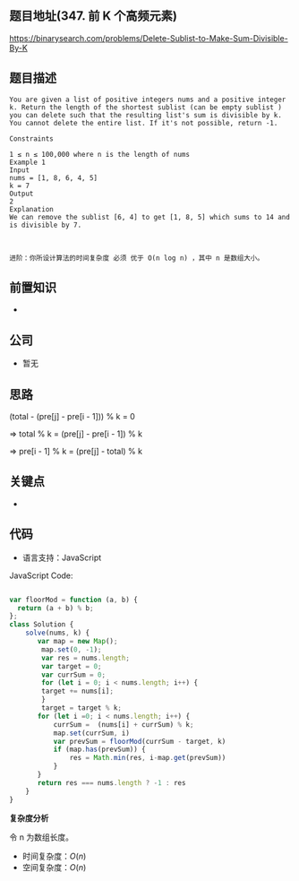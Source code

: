 
## 题目地址(347. 前 K 个高频元素)

https://binarysearch.com/problems/Delete-Sublist-to-Make-Sum-Divisible-By-K

## 题目描述

```
You are given a list of positive integers nums and a positive integer k. Return the length of the shortest sublist (can be empty sublist ) you can delete such that the resulting list's sum is divisible by k. You cannot delete the entire list. If it's not possible, return -1.

Constraints

1 ≤ n ≤ 100,000 where n is the length of nums
Example 1
Input
nums = [1, 8, 6, 4, 5]
k = 7
Output
2
Explanation
We can remove the sublist [6, 4] to get [1, 8, 5] which sums to 14 and is divisible by 7.

 

进阶：你所设计算法的时间复杂度 必须 优于 O(n log n) ，其中 n 是数组大小。
```

## 前置知识

- 

## 公司

- 暂无

## 思路

(total - (pre[j] - pre[i - 1])) % k = 0

=> total % k = (pre[j] - pre[i - 1]) % k

=> pre[i - 1] % k = (pre[j] - total) % k

## 关键点

-  

## 代码

- 语言支持：JavaScript

JavaScript Code:

```javascript

var floorMod = function (a, b) {
  return (a + b) % b;
};
class Solution {
    solve(nums, k) {
       var map = new Map();
        map.set(0, -1);
        var res = nums.length;
        var target = 0;
        var currSum = 0;
        for (let i = 0; i < nums.length; i++) {
        target += nums[i];
        }
        target = target % k;
       for (let i =0; i < nums.length; i++) {
           currSum =  (nums[i] + currSum) % k;
           map.set(currSum, i)
           var prevSum = floorMod(currSum - target, k)
           if (map.has(prevSum)) {
               res = Math.min(res, i-map.get(prevSum))
           }
       }
       return res === nums.length ? -1 : res
    }
}

```


**复杂度分析**

令 n 为数组长度。

- 时间复杂度：$O(n)$
- 空间复杂度：$O(n)$


